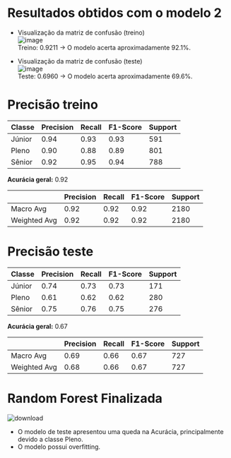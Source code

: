# **Resultados obtidos com o modelo 2**    
- Visualização da matriz de confusão (treino)     
![image](https://github.com/user-attachments/assets/8d24d3b9-b520-4d34-815c-019d6c8f0984)   
Treino: 0.9211 -> O modelo acerta aproximadamente 92.1%.     

- Visualização da matriz de confusão (teste)    
![image](https://github.com/user-attachments/assets/207b447f-371c-4741-9a57-0f777c19451c)    
Teste: 0.6960 -> O modelo acerta aproximadamente 69.6%.     

# **Precisão treino**       

| Classe  | Precision | Recall | F1-Score | Support |
|---------|-----------|--------|----------|---------|
| Júnior  | 0.94      | 0.93   | 0.93     | 591     |
| Pleno   | 0.90      | 0.88   | 0.89     | 801     |
| Sênior  | 0.92      | 0.95   | 0.94     | 788     |    

**Acurácia geral:** 0.92 

|             | Precision | Recall | F1-Score | Support |
|-------------|-----------|--------|----------|---------|
| Macro Avg   | 0.92      | 0.92   | 0.92     | 2180    |
| Weighted Avg| 0.92      | 0.92   | 0.92     | 2180    |

# **Precisão teste**  

| Classe  | Precision | Recall | F1-Score | Support |
|---------|-----------|--------|----------|---------|
| Júnior  | 0.74      | 0.73   | 0.73     | 171     |
| Pleno   | 0.61      | 0.62   | 0.62     | 280     |
| Sênior  | 0.75      | 0.76   | 0.75     | 276     |  

**Acurácia geral:** 0.67 

|             | Precision | Recall | F1-Score | Support |
|-------------|-----------|--------|----------|---------|
| Macro Avg   | 0.69      | 0.66   | 0.67     | 727     |
| Weighted Avg| 0.68      | 0.66   | 0.67     | 727     | 

# **Random Forest Finalizada**    
![download](https://github.com/user-attachments/assets/3450692c-f66e-4fac-b857-16d45e43d9b9)   

- O modelo de teste apresentou uma queda na Acurácia, principalmente devido a classe Pleno.   
- O modelo possui overfitting.  
